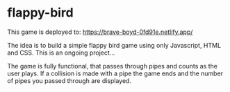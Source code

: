 # flappy-bird
This game is deployed to: https://brave-boyd-0fd91e.netlify.app/

The idea is to build a simple flappy bird game using only Javascript, HTML and CSS. This is an ongoing project... 

The game is fully functional, that passes through pipes and counts as the user plays. If a collision is made with a pipe the game ends and the number of pipes you passed through are displayed.
